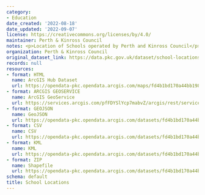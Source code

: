 ```yaml
---
category:
- Education
date_created: '2022-08-18'
date_updated: '2022-09-07'
license: https://creativecommons.org/licenses/by/4.0/
maintainer: Perth & Kinross Council
notes: <p>Location of Schools operated by Perth and Kinross Council</p>
organization: Perth & Kinross Council
original_dataset_link: https://data.pkc.gov.uk/dataset/school-locations
records: null
resources:
- format: HTML
  name: ArcGIS Hub Dataset
  url: https://opendata-pkc.opendata.arcgis.com/maps/fd4b1bd170a44bb1982b62da06ce60a8_0
- format: ARCGIS GEOSERVICE
  name: ArcGIS GeoService
  url: https://services.arcgis.com/pfFDYSlYcp7mabvZ/arcgis/rest/services/schools/FeatureServer/0
- format: GEOJSON
  name: GeoJSON
  url: https://opendata-pkc.opendata.arcgis.com/datasets/fd4b1bd170a44bb1982b62da06ce60a8_0.geojson?outSR=%7B%22latestWkid%22%3A27700%2C%22wkid%22%3A27700%7D
- format: CSV
  name: CSV
  url: https://opendata-pkc.opendata.arcgis.com/datasets/fd4b1bd170a44bb1982b62da06ce60a8_0.csv?outSR=%7B%22latestWkid%22%3A27700%2C%22wkid%22%3A27700%7D
- format: KML
  name: KML
  url: https://opendata-pkc.opendata.arcgis.com/datasets/fd4b1bd170a44bb1982b62da06ce60a8_0.kml?outSR=%7B%22latestWkid%22%3A27700%2C%22wkid%22%3A27700%7D
- format: ZIP
  name: Shapefile
  url: https://opendata-pkc.opendata.arcgis.com/datasets/fd4b1bd170a44bb1982b62da06ce60a8_0.zip?outSR=%7B%22latestWkid%22%3A27700%2C%22wkid%22%3A27700%7D
schema: default
title: School Locations
---
```


